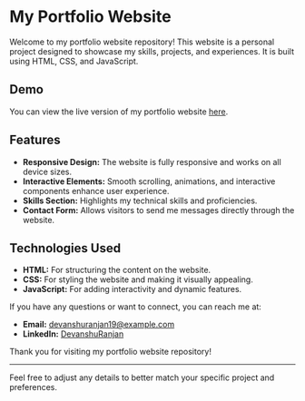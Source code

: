 # My Portfolio Website

Welcome to my portfolio website repository! This website is a personal project designed to showcase my skills, projects, and experiences. It is built using HTML, CSS, and JavaScript.

## Demo

You can view the live version of my portfolio website [here](https://yourwebsite.com).

## Features

- **Responsive Design:** The website is fully responsive and works on all device sizes.
- **Interactive Elements:** Smooth scrolling, animations, and interactive components enhance user experience.
- **Skills Section:** Highlights my technical skills and proficiencies.
- **Contact Form:** Allows visitors to send me messages directly through the website.

## Technologies Used

- **HTML:** For structuring the content on the website.
- **CSS:** For styling the website and making it visually appealing.
- **JavaScript:** For adding interactivity and dynamic features.


If you have any questions or want to connect, you can reach me at:

- **Email:** devanshuranjan19@example.com
- **LinkedIn:** [DevanshuRanjan](https://www.linkedin.com/in/devanshu-ranjan-52711a227/)

Thank you for visiting my portfolio website repository!

---

Feel free to adjust any details to better match your specific project and preferences.
